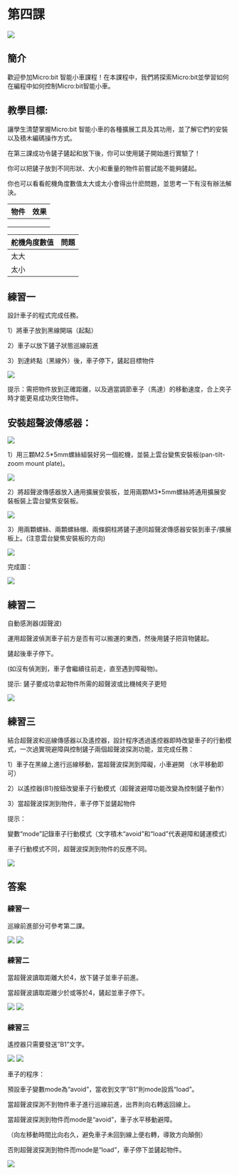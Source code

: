 # 第四課
![](pic/4/4_1.png)

## 簡介
<P>
歡迎參加Micro:bit 智能小車課程！在本課程中，我們將探索Micro:bit並學習如何在編程中如何控制Micro:bit智能小車。
<P>

## 教學目標:
<P>
讓學生清楚掌握Micro:bit 智能小車的各種擴展工具及其功用，並了解它們的安裝以及積木編碼操作方式。
<P>
<P>
在第三課成功令鏟子鏟起和放下後，你可以使用鏟子開始進行實驗了！
<P>
<P>
你可以把鏟子放到不同形狀、大小和重量的物件前嘗試能不能夠鏟起。
<P>
<P>
你也可以看看舵機角度數值太大或太小會得出什麽問題，並思考一下有沒有辦法解決。
<P>

物件|效果
---|---
<t>       <t> | 
<t>       <t> | 
<t>       <t> | 

舵機角度數值|問題
---|---
太大|
太小|

## 練習一
<P>
設計車子的程式完成任務。
<P>
<P>
1）將車子放到黑線開端（起點）
<P>
<P>
2）車子以放下鏟子狀態巡線前進
<P>
<P>
3）到達終點（黑線外）後，車子停下，鏟起目標物件
<P>

![](pic/4/4_2.png)
<P>
提示：需把物件放到正確距離，以及適當調節車子（馬達）的移動速度，合上夾子時才能更易成功夾住物件。 
<P>

## 安裝超聲波傳感器：
![](pic/4/4_3.png)
<P>
1）用三顆M2.5*5mm螺絲組裝好另一個舵機，並裝上雲台變焦安裝板(pan-tilt-zoom mount plate)。
<P>

![](pic/4/4_4.png)
<P>
2）將超聲波傳感器放入通用擴展安裝板，並用兩顆M3*5mm螺絲將通用擴展安裝板裝上雲台變焦安裝板。
<P>

![](pic/4/4_5.png)
<P>
3）用兩顆螺絲、兩顆螺絲帽、兩條銅柱將鏟子連同超聲波傳感器安裝到車子/擴展板上。(注意雲台變焦安裝板的方向)
<P>

![](pic/4/4_6.png)
<P>
完成圖：
<P>

![](pic/4/4_7.png)

## 練習二
<P>
自動感測器(超聲波)
<P>
<P>
運用超聲波偵測車子前方是否有可以搬運的東西，然後用鏟子把貨物鏟起。
<P>
<P>
鏟起後車子停下。
<P>
<P>
(如沒有偵測到，車子會繼續往前走，直至遇到障礙物)。
<P>
<P>
提示: 鏟子要成功拿起物件所需的超聲波或比機械夾子更短
<P>

![](pic/4/4_8.png)

## 練習三
<P>
結合超聲波和巡線傳感器以及遙控器，設計程序透過遙控器即時改變車子的行動模式，一次過實現避障與控制鏟子兩個超聲波探測功能，並完成任務：
<P>
<P>
1）車子在黑線上進行巡線移動，當超聲波探測到障礙，小車避開 （水平移動即可）
<P>
<P>
2）以遙控器(B1)按鈕改變車子行動模式（超聲波避障功能改變為控制鏟子動作）
<P>
<P>
3）當超聲波探測到物件，車子停下並鏟起物件
<P>
<P>
提示：
<P>
<P>
變數“mode”記錄車子行動模式（文字積木“avoid”和“load”代表避障和鏟運模式）
<P>
<P>
車子行動模式不同，超聲波探測到物件的反應不同。
<P>

![](pic/4/4_9.png)

## 答案
### 練習一
<P>
巡線前進部分可參考第二課。
<P>

![](pic/4/4_10.png)
![](pic/4/4_11.png)

### 練習二
<P>
當超聲波讀取距離大於4，放下鏟子並車子前進。
<P>
<P>
當超聲波讀取距離少於或等於4，鏟起並車子停下。
<P>

![](pic/4/4_12.png)
![](pic/4/4_13.png)

### 練習三
<P>
遙控器只需要發送”B1”文字。
<P>

![](pic/4/4_14.png)
![](pic/4/4_15.png)
<P>
車子的程序：
<P>
<P>
預設車子變數mode為“avoid”，當收到文字”B1“則mode設爲“load”。
<P>
<P>
當超聲波探測不到物件車子進行巡線前進，出界則向右轉返回線上。
<P>
<P>
當超聲波探測到物件而mode是“avoid”，車子水平移動避障。
<P>
<P>
（向左移動時間比向右久，避免車子未回到線上便右轉，導致方向顛倒）
<P>
<P>
否則超聲波探測到物件而mode是“load”，車子停下並鏟起物件。
<P>

![](pic/4/4_16.png)
